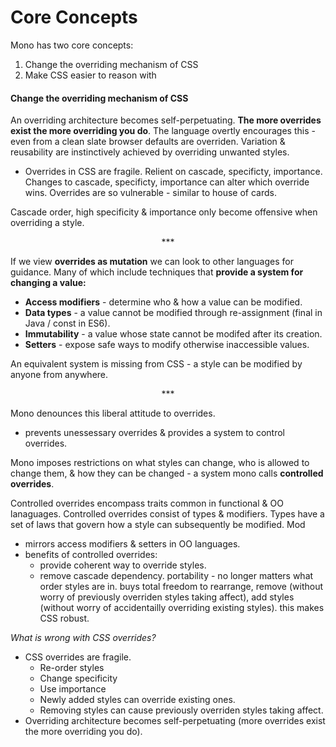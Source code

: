 # Core Concepts

Mono has two core concepts:

1. Change the overriding mechanism of CSS
2. Make CSS easier to reason with

#### Change the overriding mechanism of CSS

An overriding architecture becomes self-perpetuating. **The more overrides exist the more overriding you do**. The language overtly encourages this - even from a clean slate browser defaults are overriden. Variation & reusability are instinctively achieved by overriding unwanted styles.

- Overrides in CSS are fragile. Relient on cascade, specificty, importance. Changes to cascade, specificty, importance can alter which override wins. Overrides are so vulnerable - similar to house of cards.

Cascade order, high specificity & importance only become offensive when overriding a style.

<p align="center">&ast;&ast;&ast;</p>

If we view **overrides as mutation** we can look to other languages for guidance. Many of which include techniques that **provide a system for changing a value:**

- **Access modifiers** - determine who & how a value can be modified.
- **Data types** - a value cannot be modified through re-assignment (final in Java / const in ES6).
- **Immutability** - a value whose state cannot be modifed after its creation.
- **Setters** - expose safe ways to modify otherwise inaccessible values.

An equivalent system is missing from CSS - a style can be modified by anyone from anywhere. 

<p align="center">&ast;&ast;&ast;</p>

Mono denounces this liberal attitude to overrides. 

- prevents unessessary overrides & provides a system to control overrides.

Mono imposes restrictions on what styles can change, who is allowed to change them, & how they can be changed - a system mono calls **controlled overrides**.

Controlled overrides encompass traits common in functional & OO lanaguages.
Controlled overrides consist of types & modifiers. Types have a set of laws that govern how a style can subsequently be modified. Mod

- mirrors access modifiers & setters in OO languages.
- benefits of controlled overrides:
	- provide coherent way to override styles.
	- remove cascade dependency. portability - no longer matters what order styles are in. buys total freedom to rearrange, remove (without worry of previously overriden styles taking affect), add styles (without worry of accidentailly overriding existing styles). this makes CSS robust. 



*What is wrong with CSS overrides?*

- CSS overrides are fragile. 
	- Re-order styles 
	- Change specificity 
	- Use importance 
	- Newly added styles can override existing ones.
	- Removing styles can cause previously overriden styles taking affect.
- Overriding architecture becomes self-perpetuating (more overrides exist the more overriding you do).

